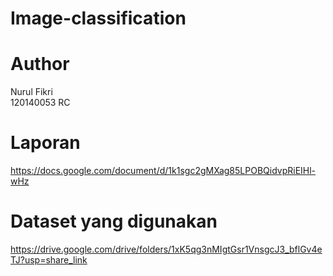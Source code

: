 # Image-classification

# Author
Nurul Fikri<br>
120140053
RC

# Laporan 
https://docs.google.com/document/d/1k1sgc2gMXag85LPOBQidvpRiEIHl-wHz

# Dataset yang digunakan
https://drive.google.com/drive/folders/1xK5qg3nMIgtGsr1VnsgcJ3_bflGv4eTJ?usp=share_link



